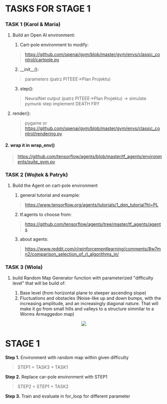 # TASKS FOR STAGE 1

### TASK 1 (Karol & Maria)

1. Build an Open AI environment:

	1. Cart-pole environment to modify:
  	
	>https://github.com/openai/gym/blob/master/gym/envs/classic_control/cartpole.py
	2. \_\_init\_\_():

	>parameters (patrz PITEEE->Plan Projektu)
	3. step():
	
	>NeuralNet output (patrz PITEEE->Plan Projektu) -> simulate pymunk step
	>implement DEATH FRY

4. render():

	>pygame or https://github.com/openai/gym/blob/master/gym/envs/classic_control/rendering.py

#### 2. wrap it in wrap_env()

>https://github.com/tensorflow/agents/blob/master/tf_agents/environments/suite_gym.py


### TASK 2 (Wojtek & Patryk)
1. Build the Agent on cart-pole environment

	1. general tutorial and example:
	
	>https://www.tensorflow.org/agents/tutorials/1_dqn_tutorial?hl=PL
	2. tf.agents to choose from:
	
	>https://github.com/tensorflow/agents/tree/master/tf_agents/agents
	3. about agents:

	>https://www.reddit.com/r/reinforcementlearning/comments/8w7mn2/comparison_selection_of_rl_algorithms_in/

### TASK 3 (Wiola)
1. build Random Map Generator function with parameterized "difficulty level" that will be build of:

	1. Base level (from horizontal plane to steeper ascending slope)
	2. Fluctuations and obstacles (Noise-like up and down bumps, with the increasing amplitude, and an increasingly diagonal nature. That will make it go from small hills and valleys to a structure simmilar to a Worms Armaggedon map)
	
<p align="center">
  <img src="https://i.imgur.com/aPxkHBW.png">
</p>



# STAGE 1
**Step 1.** Environment with random map within given difficulty
>STEP1 = TASK3 + TASK1

**Step 2.** Replace car-pole environment with STEP1
>STEP2 = STEP1 + TASK2


**Step 3.** Train and evaluate in for_loop for different parameter
